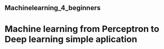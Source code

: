 ## Machinelearning_4_beginners
# Machine learning from Perceptron to Deep learning simple aplication
